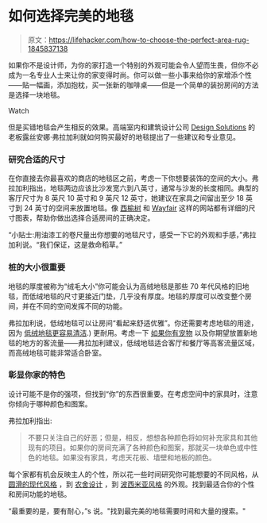 # 如何选择完美的地毯

> 原文：<https://lifehacker.com/how-to-choose-the-perfect-area-rug-1845837138>

如果你不是设计师，为你的家打造一个特别的外观可能会令人望而生畏，但你不必成为一名专业人士来让你的家变得时尚。你可以做一些小事来给你的家增添个性——贴一幅画，添加抱枕，买一张新的咖啡桌——但是一个简单的装扮房间的方法是选择一块地毯。

Watch

但是买错地毯会产生相反的效果。高端室内和建筑设计公司 [Design Solutions](https://ds-miami.com/) 的老板露丝安娜·弗拉加利就如何购买最好的地毯提出了一些建议和专业意见。

### 研究合适的尺寸

在你直接去你最喜欢的商店的地毯区之前，考虑一下你想要装饰的空间的大小。弗拉加利指出，地毯两边应该比沙发宽六到八英寸，通常与沙发的长度相同。典型的客厅尺寸为 8 英尺 10 英寸和 9 英尺 12 英寸，她建议在家具之间留出至少 18 英寸到 24 英寸的空间来放置地毯。像 [西榆树](https://www.westelm.com/pages/ideas-and-advice/choose-the-right-rug/?Kenshoo=_k_Cj0KCQiA5bz-BRD-ARIsABjT4niRMb017F39wS8RgPwQVnN7j4JkzLoEcQxT9DGvRXgCkp8JvxTZn8EaAu3AEALw_wcB_k_&cm_ven=NonBrandSearch&cm_cat=Google&cm_pla=NonBrand_Search_Free+Design+Services_Exact&cm_ite=how%20to%20choose%20an%20area%20rug&gclid=Cj0KCQiA5bz-BRD-ARIsABjT4niRMb017F39wS8RgPwQVnN7j4JkzLoEcQxT9DGvRXgCkp8JvxTZn8EaAu3AEALw_wcB) 和 [Wayfair](https://www.wayfair.com/sca/professional/ideas-and-advice/interior-design/how-to-choose-a-rug-T5724?refid=GX479479300263.~b&position=&network=g&pcrid=479479300263&device=c&targetid=dsa-53048039315&channel=GoogleIntent&gclid=Cj0KCQiA5bz-BRD-ARIsABjT4nj3YZ5XB3dP9GFK2XkoplTurN6Jri-l7aG7n6fe2yM3uMfhjGa4rfgaAnBTEALw_wcB) 这样的网站都有详细的尺寸图表，帮助你做出选择合适房间的正确决定。

“小贴士:用油漆工的卷尺量出你想要的地毯尺寸，感受一下它的外观和手感，”弗拉加利说。“我们保证，这是救命稻草。”

### 桩的大小很重要

地毯的厚度被称为“绒毛大小”你可能会认为高绒地毯是那些 70 年代风格的旧地毯，而低绒地毯的尺寸更接近门垫，几乎没有厚度。地毯的厚度可以改变整个房间，并在不同的空间发挥不同的功能。

弗拉加利说，低绒地毯可以让房间“看起来舒适优雅”。你还需要考虑地毯的用途，因为 [低绒地毯更容易清洁](https://www.happystartsathome.com/rugs-carpets-low-vs-high-maintenance-pile-heights/#:~:text=A%20lower%20pile%20will%20be,and%20friction%20from%20the%20vacuum).) 更耐用。考虑一下 [如果你有宠物](https://www.apartmenttherapy.com/pet-friendly-rugs-36720633) 以及你期望放置新地毯的地方的客流量——弗拉加利建议，低绒地毯适合客厅和餐厅等高客流量区域，而高绒地毯可能非常适合卧室。

### 彰显你家的特色

设计可能不是你的强项，但找到“你”的东西很重要。在考虑空间中的家具时，注意你倾向于哪种颜色和图案。

弗拉加利指出:

> 不要只关注自己的好恶；但是，相反，想想各种颜色将如何补充家具和其他现有的项目。如果你的房间充满了各种颜色和图案，那就买一块单色或中性色的地毯。如果没有家具，考虑天花板、墙壁和地板的颜色。

每个家都有机会反映主人的个性，所以花一些时间研究你可能想要的不同风格，从 [圆滑的现代风格](http://www.home-designing.com/a-sleek-modern-home-for-a-stylish-young-family) ，到 [农舍设计](https://www.countryliving.com/home-design/decorating-ideas/how-to/g860/farmhouse-style-0809/) ，到 [波西米亚风格](https://www.housebeautiful.com/design-inspiration/a23748087/what-is-bohemian-design-style/#:~:text=Bohemian%20design%20today%20is%20about,artistic%20sensibility%2C%22%20Blakeney%20says.) 的外观。找到最适合你的个性和房间功能的地毯。

“最重要的是，要有耐心，”s 说。"找到最完美的地毯需要时间和大量的搜索。"